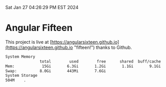 Sat Jan 27 04:26:29 PM EST 2024

# Angular Fifteen


This project is live at [https://angularsixteen.github.io](https://angularsixteen.github.io "fifteen!") thanks to Github.

```bash
System Memory
               total        used        free      shared  buff/cache   available
Mem:            15Gi       6.3Gi       1.2Gi       1.1Gi       9.1Gi       8.9Gi
Swap:          8.0Gi       443Mi       7.6Gi
System Storage
504M	.
```
```bash
